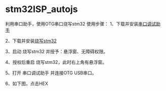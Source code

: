 # stm32ISP_autojs
利用串口助手，使用OTG串口烧写stm32
使用步骤：
1、下载并安装[串口调试助手](https://github.com/xiliuya/stm32ISP_autojs/raw/master/%E4%B8%B2%E5%8F%A3%E8%B0%83%E8%AF%95%E5%B7%A5%E5%85%B7_1.3.apk)

2、下载并安装[烧写stm32](https://github.com/xiliuya/stm32ISP_autojs/releases/download/1.0/stm32_v1.0.0.apk)

3、启动 烧写stm32 并授予：悬浮窗、无障碍权限。

4、授权后重启 烧写stm32，此时右上角有悬浮窗。

5、打开 串口调试助手 并连接OTG USB串口。

6、如下图，点击HEX

